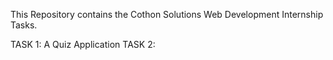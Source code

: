 This Repository contains the Cothon Solutions Web Development Internship Tasks.

TASK 1: A Quiz Application      TASK 2:
